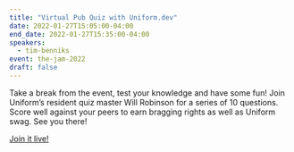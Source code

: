 ```yaml
---
title: "Virtual Pub Quiz with Uniform.dev"
date: 2022-01-27T15:05:00-04:00
end_date: 2022-01-27T15:35:00-04:00
speakers:
  - tim-benniks
event: the-jam-2022
draft: false
---
```


Take a break from the event, test your knowledge and have some fun! Join Uniform’s resident quiz master Will Robinson for a series of 10 questions. Score well against your peers to earn bragging rights as well as Uniform swag. See you there!

[Join it live!](https://uniform-dev.zoom.us/j/87077733892?pwd=N29wUEVyVDF2MSs4U3NRT1ExMTB1QT09)
